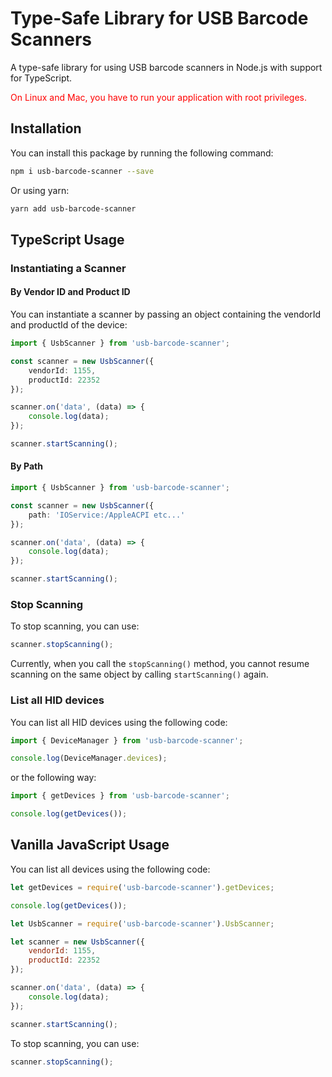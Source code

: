 # Type-Safe Library for USB Barcode Scanners
A type-safe library for using USB barcode scanners in Node.js with support for TypeScript.

<span style="color:red">On Linux and Mac, you have to run your application with root privileges.</span>

## Installation
You can install this package by running the following command:
``` bash
npm i usb-barcode-scanner --save
```
Or using yarn:
``` bash
yarn add usb-barcode-scanner
```

## TypeScript Usage

### Instantiating a Scanner

#### By Vendor ID and Product ID
You can instantiate a scanner by passing an object containing the vendorId and productId of the device:

``` typescript
import { UsbScanner } from 'usb-barcode-scanner';

const scanner = new UsbScanner({
    vendorId: 1155,
    productId: 22352
});

scanner.on('data', (data) => {
    console.log(data);
});

scanner.startScanning();
```

#### By Path

``` typescript
import { UsbScanner } from 'usb-barcode-scanner';

const scanner = new UsbScanner({
    path: 'IOService:/AppleACPI etc...'
});

scanner.on('data', (data) => {
    console.log(data);
});

scanner.startScanning();
```

### Stop Scanning

To stop scanning, you can use:
``` typescript
scanner.stopScanning();
```

Currently, when you call the ```stopScanning()``` method, 
you cannot resume scanning on the same object by calling ```startScanning()``` again.

### List all HID devices
You can list all HID devices using the following code:
``` typescript
import { DeviceManager } from 'usb-barcode-scanner';

console.log(DeviceManager.devices);
```

or the following way:

``` typescript
import { getDevices } from 'usb-barcode-scanner';

console.log(getDevices());
```

## Vanilla JavaScript Usage
You can list all devices using the following code:
``` javascript
let getDevices = require('usb-barcode-scanner').getDevices;

console.log(getDevices());
```

``` javascript
let UsbScanner = require('usb-barcode-scanner').UsbScanner;

let scanner = new UsbScanner({
    vendorId: 1155,
    productId: 22352
});

scanner.on('data', (data) => {
    console.log(data);
});

scanner.startScanning();
```

To stop scanning, you can use:
``` typescript
scanner.stopScanning();
```